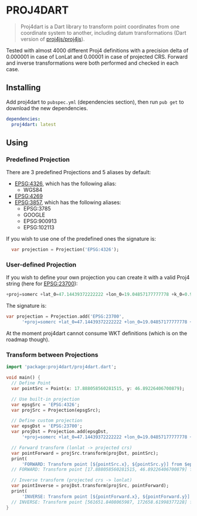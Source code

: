 # PROJ4DART

> Proj4dart is a Dart library to transform point coordinates from one coordinate system to another, including datum transformations (Dart version of [proj4js/proj4js](https://github.com/proj4js/proj4js)).

Tested with almost 4000 different Proj4 definitions with a precision delta of 0.000001 in case of LonLat and 0.00001 in case of projected CRS. Forward and inverse transformations were both performed and checked in each case.

## Installing

Add proj4dart to `pubspec.yml` (dependencies section), then run `pub get` to download the new dependencies.

```yml
dependencies:
  proj4dart: latest
```

## Using

### Predefined Projection

There are 3 predefined Projections and 5 aliases by default:

- [EPSG:4326](http://epsg.io/4326), which has the following alias:
  - WGS84
- [EPSG:4269](http://epsg.io/4269)
- [EPSG:3857](http://epsg.io/3857), which has the following aliases:
  - EPSG:3785
  - GOOGLE
  - EPSG:900913
  - EPSG:102113

If you wish to use one of the predefined ones the signature is:

```dart
  var projection = Projection('EPSG:4326');
```

### User-defined Projection

If you wish to define your own projection you can create it with a valid Proj4 string (here for [EPSG:23700](http://epsg.io/23700)):

```dart
+proj=somerc +lat_0=47.14439372222222 +lon_0=19.04857177777778 +k_0=0.99993 +x_0=650000 +y_0=200000 +ellps=GRS67 +towgs84=52.17,-71.82,-14.9,0,0,0,0 +units=m +no_defs
```

The signature is:

```dart
var projection = Projection.add('EPSG:23700',
      '+proj=somerc +lat_0=47.14439372222222 +lon_0=19.04857177777778 +k_0=0.99993 +x_0=650000 +y_0=200000 +ellps=GRS67 +towgs84=52.17,-71.82,-14.9,0,0,0,0 +units=m +no_defs');
```

At the moment proj4dart cannot consume WKT definitions (which is on the roadmap though).

### Transform between Projections

```dart
import 'package:proj4dart/proj4dart.dart';

void main() {
  // Define Point
  var pointSrc = Point(x: 17.888058560281515, y: 46.89226406700879);

  // Use built-in projection
  var epsgSrc = 'EPSG:4326';
  var projSrc = Projection(epsgSrc);

  // Define custom projection
  var epsgDst = 'EPSG:23700';
  var projDst = Projection.add(epsgDst,
      '+proj=somerc +lat_0=47.14439372222222 +lon_0=19.04857177777778 +k_0=0.99993 +x_0=650000 +y_0=200000 +ellps=GRS67 +towgs84=52.17,-71.82,-14.9,0,0,0,0 +units=m +no_defs');

  // Forward transform (lonlat -> projected crs)
  var pointForward = projSrc.transform(projDst, pointSrc);
  print(
      'FORWARD: Transform point [${pointSrc.x}, ${pointSrc.y}] from $epsgSrc to $epsgDst: [${pointForward.x}, ${pointForward.y}]');
  // FORWARD: Transform point [17.888058560281515, 46.89226406700879] from EPSG:4326 to EPSG:23700: [561651.8408065987, 172658.61998377228]

  // Inverse transform (projected crs -> lonlat)
  var pointInverse = projDst.transform(projSrc, pointForward);
  print(
      'INVERSE: Transform point [${pointForward.x}, ${pointForward.y}] from $epsgDst to $epsgSrc: [${pointInverse.x}, ${pointInverse.y}]');
  // INVERSE: Transform point [561651.8408065987, 172658.61998377228] from EPSG:23700 to EPSG:4326: [17.888058565574845, 46.89226406698969]
}

```
